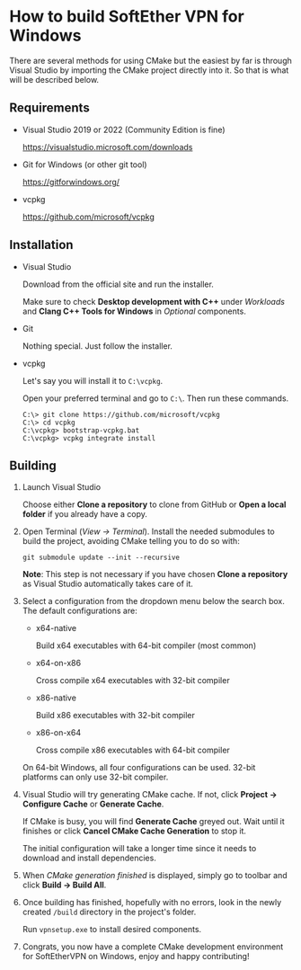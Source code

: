 How to build SoftEther VPN for Windows
======================================

There are several methods for using CMake but the easiest by far is through Visual Studio by importing the CMake project directly
into it. So that is what will be described below.

## Requirements

- Visual Studio 2019 or 2022 (Community Edition is fine)

  https://visualstudio.microsoft.com/downloads

- Git for Windows (or other git tool)

  https://gitforwindows.org/

- vcpkg

  https://github.com/microsoft/vcpkg

## Installation

- Visual Studio

  Download from the official site and run the installer.

  Make sure to check **Desktop development with C++** under *Workloads* and **Clang C++ Tools for Windows** in *Optional* components.

- Git

  Nothing special. Just follow the installer.

- vcpkg

  Let's say you will install it to `C:\vcpkg`.

  Open your preferred terminal and go to `C:\`. Then run these commands.

  ```
  C:\> git clone https://github.com/microsoft/vcpkg
  C:\> cd vcpkg
  C:\vcpkg> bootstrap-vcpkg.bat
  C:\vcpkg> vcpkg integrate install
  ```

## Building

1. Launch Visual Studio

   Choose either **Clone a repository** to clone from GitHub or **Open a local folder** if you already have a copy.

1. Open Terminal (*View -> Terminal*). Install the needed submodules to build the project, avoiding CMake telling you to do so with:

   `git submodule update --init --recursive`

   **Note**: This step is not necessary if you have chosen **Clone a repository** as Visual Studio automatically takes care of it.

1. Select a configuration from the dropdown menu below the search box. The default configurations are:

   - x64-native

     Build x64 executables with 64-bit compiler (most common)

   - x64-on-x86

     Cross compile x64 executables with 32-bit compiler

   - x86-native

     Build x86 executables with 32-bit compiler

   - x86-on-x64

     Cross compile x86 executables with 64-bit compiler

   On 64-bit Windows, all four configurations can be used. 32-bit platforms can only use 32-bit compiler.

1. Visual Studio will try generating CMake cache. If not, click **Project -> Configure Cache** or **Generate Cache**.

   If CMake is busy, you will find **Generate Cache** greyed out. Wait until it finishes or click **Cancel CMake Cache Generation** to stop it.

   The initial configuration will take a longer time since it needs to download and install dependencies.

1. When *CMake generation finished* is displayed, simply go to toolbar and click **Build -> Build All**.

1. Once building has finished, hopefully with no errors, look in the newly created `/build` directory in the project's folder.

   Run `vpnsetup.exe` to install desired components.

1. Congrats, you now have a complete CMake development environment for SoftEtherVPN on Windows, enjoy and happy contributing!
